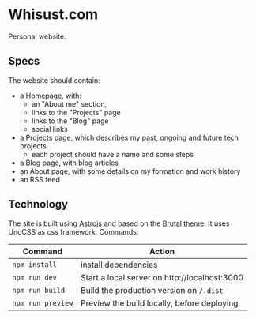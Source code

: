 # Whisust.com

Personal website.

## Specs

The website should contain:

- a Homepage, with:
    - an "About me" section,
    - links to the "Projects" page
    - links to the "Blog" page
    - social links
- a Projects page, which describes my past, ongoing and future tech projects
    - each project should have a name and some steps
- a Blog page, with blog articles
- an About page, with some details on my formation and work history
- an RSS feed

## Technology

The site is built using [Astrojs](https://astro.build/) and based on
the [Brutal theme](https://github.com/ElianCodes/brutal).
It uses UnoCSS as css framework.
Commands:

| Command           | Action                                        |
|-------------------|-----------------------------------------------|
| `npm install`     | install dependencies                          |
| `npm run dev`     | Start a local server on http://localhost:3000 |
| `npm run build`   | Build the production version on `/.dist`      |
| `npm run preview` | Preview the build locally, before deploying   |
